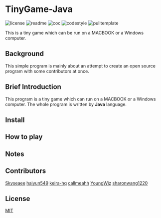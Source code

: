 # TinyGame-Java
![license](http://github.zhangqx.com/file-checker/github/Skyseaee/TinyGame-Java?path=LICENSE)
![readme](http://github.zhangqx.com/file-checker/github/Skyseaee/TinyGame-Java?path=README.md)
![coc](http://github.zhangqx.com/file-checker/github/github/Skyseaee/TinyGame-Java?path=CODE_OF_CONDUCT.md)
![codestyle](http://github.zhangqx.com/file-checker/github/Skyseaee/TinyGame-Java?path=CODE_STYLE.md)
![pulltemplate](http://github.zhangqx.com/file-checker/github/Skyseaee/TinyGame-Java?path=.github/PULL_REQUEST_TEMPLATE.md)

This is a tiny game which can be run on a MACBOOK or a Windows computer.

## Background
This simple program is mainly about an attempt to create an open source program with some contributors at once.

## Brief Introduction
This program is a tiny game which can run on a MACBOOK or a Windows computer. The whole program is written by **Java** language.

## Install

## How to play

## Notes

## Contributors
[Skyseaee](https://github.com/Skyseaee) [haiyun549](https://github.com/haiyun549) [keira-hq](https://github.com/keira-hq) [callmeahh](https://github.com/callmeahh) [YoungWiz](https://github.com/YoungWiz) [sharonwang1220](https://github.com/sharonwang1220)
## License
[MIT](License) 
